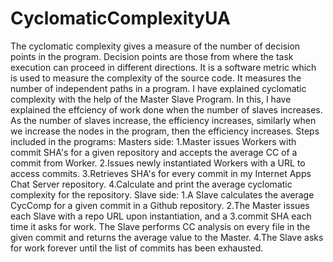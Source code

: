 # CyclomaticComplexityUA

The cyclomatic complexity gives a measure of the number of decision points in the program. Decision points are those from where the task execution can proceed in different directions.
It is a software metric which is used to measure the complexity of the source code. It measures the number of independent paths in a program.
I have explained cyclomatic complexity with the help of the Master Slave Program. In this, I have explained the effciency of work done when the number of slaves increases. As the number of slaves increase, the efficiency increases, similarly when we increase the nodes in the program, then the efficiency increases.
Steps included in the programs:
Masters side:
1.Master issues Workers with commit SHA's for a given repository and accepts the average CC of a commit from Worker.
2.Issues newly instantiated Workers with a URL to access commits.
3.Retrieves SHA's for every commit in my Internet Apps Chat Server repository.
4.Calculate and print the average cyclomatic complexity for the repository.
Slave side:
1.A Slave calculates the average CycComp for a given commit in a Github repository.
2.The Master issues each Slave with a repo URL upon instantiation, and a
3.commit SHA each time it asks for work. The Slave performs CC analysis on every file in the given commit and returns the average value to the Master.
4.The Slave asks for work forever until the list of commits has been exhausted.
